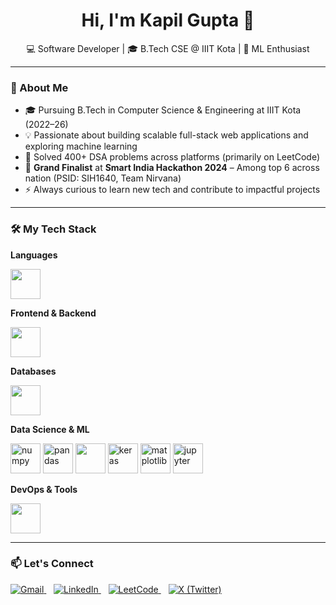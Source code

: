 <h1 align="center">Hi, I'm Kapil Gupta 💫</h1>

<p align="center">
  💻 Software Developer | 🎓 B.Tech CSE @ IIIT Kota | 🤖 ML Enthusiast <br>
</p>

---

### 🚀 About Me

- 🎓 Pursuing B.Tech in Computer Science & Engineering at IIIT Kota (2022–26)  
- 💡 Passionate about building scalable full-stack web applications and exploring machine learning  
- 🧠 Solved 400+ DSA problems across platforms (primarily on LeetCode)  
- 🏅 **Grand Finalist** at **Smart India Hackathon 2024** – Among top 6 across nation (PSID: SIH1640, Team Nirvana)  
- ⚡ Always curious to learn new tech and contribute to impactful projects

---

### 🛠️ My Tech Stack

**Languages**  
<div>
<img src="https://skillicons.dev/icons?i=c,cpp,python,java,js,ts" height="48"/>
</div>


**Frontend & Backend**  
<div>
<img src="https://skillicons.dev/icons?i=html,css,tailwind,sass,react,vite,nodejs,expressjs" height="48"/>
</div>


**Databases**  
<div>
<img src="https://skillicons.dev/icons?i=mysql,postgres,mongodb" height="48"/>
</div>


**Data Science & ML**  
<div>
  <img src="https://cdn.jsdelivr.net/gh/devicons/devicon/icons/numpy/numpy-original.svg" height="48" alt="numpy" />
  <img src="https://cdn.jsdelivr.net/gh/devicons/devicon/icons/pandas/pandas-original.svg" height="48" alt="pandas" />
  <img src="https://skillicons.dev/icons?i=tensorflow" height="48" />
  <img src="https://cdn.jsdelivr.net/gh/devicons/devicon/icons/keras/keras-original.svg" height="48" alt="keras" />
  <img src="https://cdn.jsdelivr.net/gh/devicons/devicon/icons/matplotlib/matplotlib-original.svg" height="48" alt="matplotlib" />
  <img src="https://cdn.jsdelivr.net/gh/devicons/devicon/icons/jupyter/jupyter-original.svg" height="48" alt="jupyter" />
</div>


**DevOps & Tools**  
<div>
<img src="https://skillicons.dev/icons?i=git,docker,linux,postman,vscode,github" height="48"/>
</div>


---

### 📫 Let's Connect

<a href="mailto:guptakapil004@gmail.com" target="_blank">
    <img src="https://img.icons8.com/fluency/48/gmail-new.png" alt="Gmail" />
</a>&nbsp;&nbsp;
  
<a href="https://linkedin.com/in/Kapilgupta20" target="_blank">
    <img src="https://img.icons8.com/color/48/linkedin.png" alt="LinkedIn" />
</a>&nbsp;&nbsp;
  
<a href="https://leetcode.com/Kapilgupta20" target="_blank">
    <img src="https://img.icons8.com/external-tal-revivo-shadow-tal-revivo/48/external-level-up-your-coding-skills-and-quickly-land-a-job-logo-shadow-tal-revivo.png" alt="LeetCode" />
</a>&nbsp;&nbsp;
  
<a href="https://x.com/Kapilgupta20" target="_blank">
    <img src="https://img.icons8.com/ios-filled/48/000000/twitterx--v2.png" alt="X (Twitter)" />
</a>
